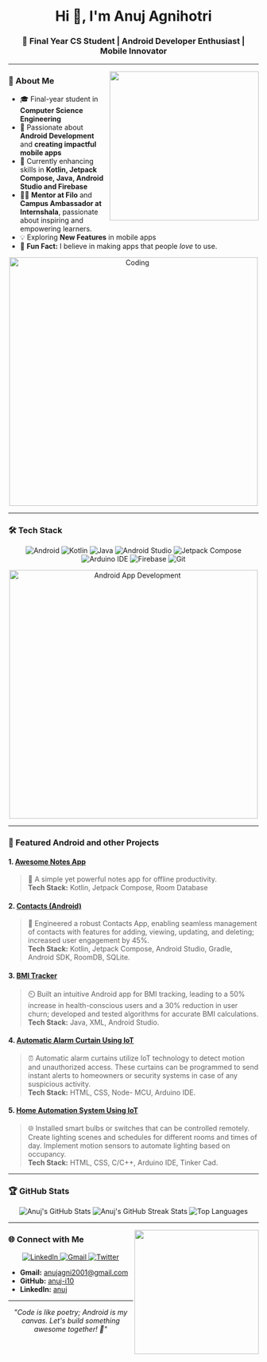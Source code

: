 <h1 align="center">Hi 👋, I'm Anuj Agnihotri  </h1>
<h3 align="center">🚀 Final Year CS Student | Android Developer Enthusiast | Mobile Innovator</h3>

---

<img align="right" src="https://cdn.dribbble.com/users/3164336/screenshots/10777934/media/a43ba34be991695b2ac0e4475d913d17.gif" width='300'/>
  



### 🌟 About Me

- 🎓 Final-year student in **Computer Science Engineering**  
- 📱 Passionate about **Android Development** and **creating impactful mobile apps** 
- 🌱 Currently enhancing skills in **Kotlin, Jetpack Compose, Java, Android Studio and Firebase**  
- 🧑‍🏫 **Mentor at Filo** and **Campus Ambassador at Internshala**, passionate about inspiring and empowering learners.  
- 💡 Exploring **New Features** in mobile apps  
- 🌟 **Fun Fact:** I believe in making apps that people *love* to use. 

<p align="center">
  <img src="https://media.giphy.com/media/dWesBcTLavkZuG35MI/giphy.gif" alt="Coding" width="500" />
</p>

---

### 🛠️ Tech Stack

<p align="center">
  <img src="https://img.shields.io/badge/Android-3DDC84?style=for-the-badge&logo=android&logoColor=white" alt="Android" />
  <img src="https://img.shields.io/badge/Kotlin-0095D5?style=for-the-badge&logo=kotlin&logoColor=white" alt="Kotlin" />
  <img src="https://img.shields.io/badge/Java-ED8B00?style=for-the-badge&logo=java&logoColor=white" alt="Java" />
  <img src="https://img.shields.io/badge/Android_Studio-3DDC84?style=for-the-badge&logo=android-studioColor=white" alt="Android Studio" />
  <img src="https://img.shields.io/badge/Jetpack_Compose-4285F4?style=for-the-badge&logo=android&logoColor=white" alt="Jetpack Compose" />
  <img src="https://img.shields.io/badge/Arduino-00979D?style=for-the-badge&logo=arduino&logoColor=white" alt="Arduino IDE" />
  <img src="https://img.shields.io/badge/Firebase-FFCA28?style=for-the-badge&logo=firebase&logoColor=black" alt="Firebase" />
  <img src="https://img.shields.io/badge/Git-F05032?style=for-the-badge&logo=git&logoColor=white" alt="Git" />
</p>



<p align="center">
  <img src="https://media.giphy.com/media/SWoSkN6DxTszqIKEqv/giphy.gif" alt="Android App Development" width="500" />
</p>

---

### 📱 Featured Android and other Projects

#### 1. **[Awesome Notes App](#)**  
> 📝 A simple yet powerful notes app for offline productivity.  
> **Tech Stack:** Kotlin, Jetpack Compose, Room Database  

#### 2. **[Contacts (Android)](#)**  
> 👤 Engineered a robust Contacts App, enabling seamless management of contacts with features for adding, viewing, updating, and deleting; increased user engagement by 45%.  
> **Tech Stack:** Kotlin, Jetpack Compose, Android Studio, Gradle, Android SDK, RoomDB, SQLite.

#### 3. **[BMI Tracker](#)**  
> ⏲️ Built an intuitive Android app for BMI tracking, leading to a 50% increase in health-conscious users and a 30% reduction in user churn; developed and tested algorithms for accurate BMI calculations.  
> **Tech Stack:** Java, XML, Android Studio.

#### 4. **[ Automatic Alarm Curtain Using IoT](#)**  
> ⏰ Automatic alarm curtains utilize IoT technology to detect motion and unauthorized access. These curtains can be programmed to send instant alerts to homeowners or security systems in case of any 
suspicious activity.  
> **Tech Stack:** HTML, CSS, Node- MCU, Arduino IDE.

#### 5. **[ Home Automation System Using IoT](#)**  
> 🌐 Installed smart bulbs or switches that can be controlled remotely. Create lighting scenes and schedules for different rooms and times of day. Implement motion sensors to automate lighting based on occupancy.  
> **Tech Stack:** HTML, CSS, C/C++, Arduino IDE, Tinker Cad.
---

### 🏆 GitHub Stats

<p align="center">
  <img src="https://github-readme-stats.vercel.app/api?username=AnujAgnihotri&show_icons=true&theme=tokyonight" alt="Anuj's GitHub Stats" />
  <img src="https://github-readme-streak-stats.herokuapp.com/?user=AnujAgnihotri&theme=tokyonight" alt="Anuj's GitHub Streak Stats" />
  <img src="https://github-readme-stats.vercel.app/api/top-langs/?username=AnujAgnihotri&layout=compact&theme=tokyonight" alt="Top Languages" />
</p>

---
<img align="right" src="https://media.tenor.com/arL-Och6Y7sAAAAM/connecting-loading.gif" width='250'/>

### 🌐 Connect with Me
<p align="center">
  <a href="https://www.linkedin.com/in/-anuj" target="_blank">
    <img src="https://img.shields.io/badge/LinkedIn-0A66C2?style=for-the-badge&logo=linkedin&logoColor=white" alt="LinkedIn" />
  </a>
  <a href="mailto:anujagni2001@gmail.com">
    <img src="https://img.shields.io/badge/Gmail-D14836?style=for-the-badge&logo=gmail&logoColor=white" alt="Gmail" />
  </a>
  <a href="https://twitter.com/Anuj_Agnihotri" target="_blank">
    <img src="https://img.shields.io/badge/Twitter-1DA1F2?style=for-the-badge&logo=twitter&logoColor=white" alt="Twitter" />
  </a>
</p>



- **Gmail:** anujagni2001@gmail.com
- **GitHub:** [anuj-i10](https://github.com/anuj-i10)
- **LinkedIn:** [anuj](https://www.linkedin.com/in/-anuj)

---

<p align="center">
  <i>"Code is like poetry; Android is my canvas. Let's build something awesome together! 💚"</i>
</p>
